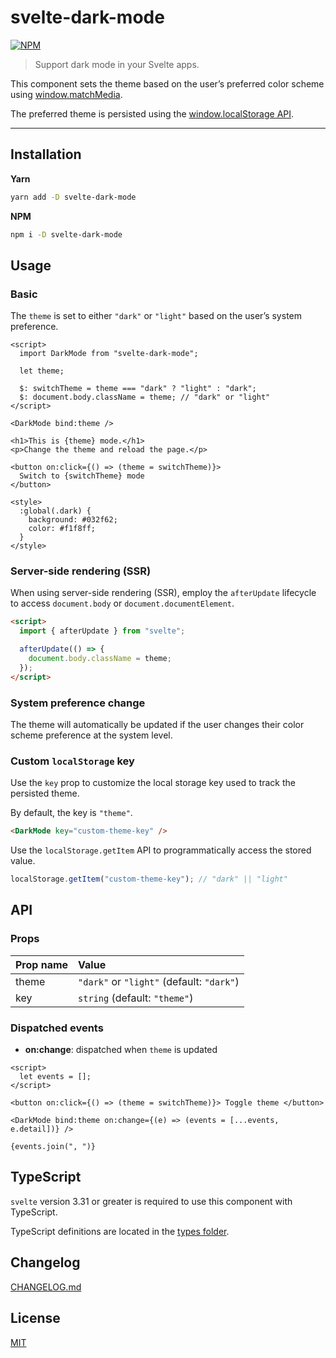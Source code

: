 # svelte-dark-mode

[![NPM][npm]][npm-url]

> Support dark mode in your Svelte apps.

<!-- REPO_URL -->

This component sets the theme based on the user’s preferred color scheme using [window.matchMedia](https://developer.mozilla.org/en-US/docs/Web/API/Window/matchMedia).

The preferred theme is persisted using the [window.localStorage API](https://developer.mozilla.org/en-US/docs/Web/API/Window/localStorage).

---

<!-- TOC -->

## Installation

**Yarn**

```bash
yarn add -D svelte-dark-mode
```

**NPM**

```bash
npm i -D svelte-dark-mode
```

## Usage

### Basic

The `theme` is set to either `"dark"` or `"light"` based on the user’s system preference.

```svelte
<script>
  import DarkMode from "svelte-dark-mode";

  let theme;

  $: switchTheme = theme === "dark" ? "light" : "dark";
  $: document.body.className = theme; // "dark" or "light"
</script>

<DarkMode bind:theme />

<h1>This is {theme} mode.</h1>
<p>Change the theme and reload the page.</p>

<button on:click={() => (theme = switchTheme)}>
  Switch to {switchTheme} mode
</button>

<style>
  :global(.dark) {
    background: #032f62;
    color: #f1f8ff;
  }
</style>
```

### Server-side rendering (SSR)

When using server-side rendering (SSR), employ the `afterUpdate` lifecycle to access `document.body` or `document.documentElement`.

```html
<script>
  import { afterUpdate } from "svelte";

  afterUpdate(() => {
    document.body.className = theme;
  });
</script>
```

### System preference change

The theme will automatically be updated if the user changes their color scheme preference at the system level.

### Custom `localStorage` key

Use the `key` prop to customize the local storage key used to track the persisted theme.

By default, the key is `"theme"`.

```html
<DarkMode key="custom-theme-key" />
```

Use the `localStorage.getItem` API to programmatically access the stored value.

```js
localStorage.getItem("custom-theme-key"); // "dark" || "light"
```

## API

### Props

| Prop name | Value                                     |
| :-------- | :---------------------------------------- |
| theme     | `"dark"` or `"light"` (default: `"dark"`) |
| key       | `string` (default: `"theme"`)             |

### Dispatched events

- **on:change**: dispatched when `theme` is updated

```svelte
<script>
  let events = [];
</script>

<button on:click={() => (theme = switchTheme)}> Toggle theme </button>

<DarkMode bind:theme on:change={(e) => (events = [...events, e.detail])} />

{events.join(", ")}
```

## TypeScript

`svelte` version 3.31 or greater is required to use this component with TypeScript.

TypeScript definitions are located in the [types folder](./types).

## Changelog

[CHANGELOG.md](CHANGELOG.md)

## License

[MIT](LICENSE)

[npm]: https://img.shields.io/npm/v/svelte-dark-mode.svg?color=%23ff3e00&style=for-the-badge
[npm-url]: https://npmjs.com/package/svelte-dark-mode
